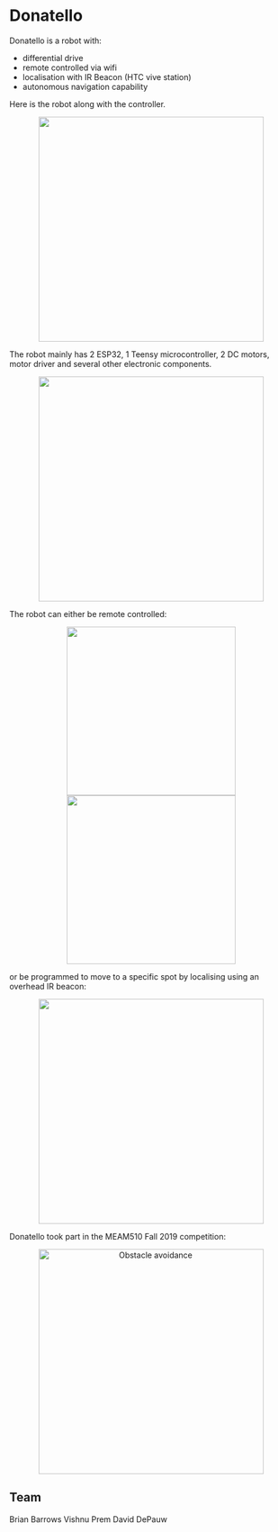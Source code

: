 # Donatello


Donatello is a robot with:
- differential drive
- remote controlled via wifi
- localisation with IR Beacon (HTC vive station)
- autonomous navigation capability

 Here is the robot along with the controller.
 
<p align="center"> 
<img src="/img/img1.png" width = "400"/>
</p> 

The robot mainly has 2 ESP32, 1 Teensy microcontroller, 2 DC motors, motor driver and several other electronic components.

<p align="center"> 
<img src="/img/img2.png" width = "400"/>
</p> 

The robot can either be remote controlled:

<p align="center"> 
<img src="/img/gif1.gif" height = "300"/>
<img src="/img/gif2.gif" height = "300"/>
</p> 

or be programmed to move to a specific spot by localising using an overhead IR beacon:

<p align="center"> 
<img src="/img/gif3.gif" width = "400"/>
</p> 

Donatello took part in the MEAM510 Fall 2019 competition:

<p align="center">
<a href="https://youtu.be/reoxj4HhTFM?t=1323" target="_blank">
         <img alt="Obstacle avoidance" src="/img/img3.png" width="400" >
</a>
</p>

## Team
Brian Barrows
Vishnu Prem
David DePauw
